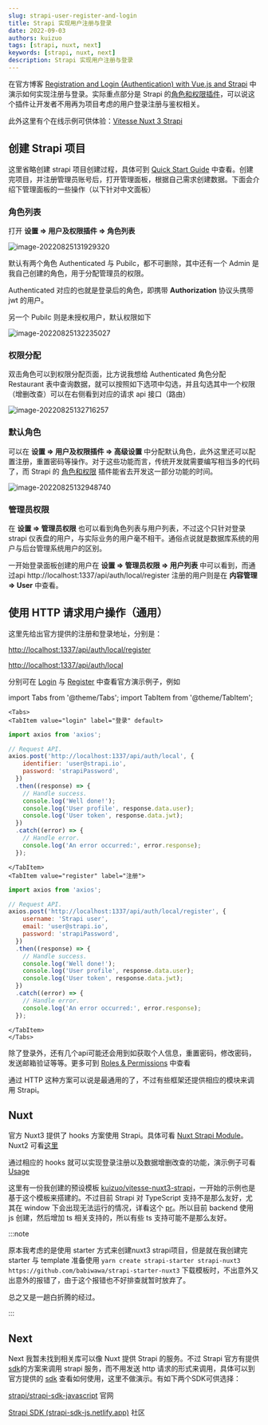 ```yaml
---
slug: strapi-user-register-and-login
title: Strapi 实现用户注册与登录
date: 2022-09-03
authors: kuizuo
tags: [strapi, nuxt, next]
keywords: [strapi, nuxt, next]
description: Strapi 实现用户注册与登录
---
```


在官方博客 [Registration and Login (Authentication) with Vue.js and Strapi](https://strapi.io/blog/registration-and-login-authentication-with-vue-js-and-strapi-1) 中演示如何实现注册与登录。实际重点部分是 Strapi 的[角色和权限插件](https://docs.strapi.io/developer-docs/latest/plugins/users-permissions.html)，可以说这个插件让开发者不用再为项目考虑的用户登录注册与鉴权相关。

此外这里有个在线示例可供体验：[Vitesse Nuxt 3 Strapi](https://vitesse-nuxt3-strapi.vercel.app)

<!-- truncate -->

## 创建 Strapi 项目

这里省略创建 strapi 项目创建过程，具体可到 [Quick Start Guide](https://docs.strapi.io/developer-docs/latest/getting-started/quick-start.html) 中查看。创建完项目，并注册管理员账号后，打开管理面板，根据自己需求创建数据。下面会介绍下管理面板的一些操作（以下针对中文面板）

### 角色列表

打开 **设置 => 用户及权限插件 => 角色列表**

![image-20220825131929320](https://img.kuizuo.cn/image-20220825131929320.png)

默认有两个角色 Authenticated 与 Pubilc，都不可删除，其中还有一个 Admin 是我自己创建的角色，用于分配管理员的权限。

Authenticated 对应的也就是登录后的角色，即携带 **Authorization** 协议头携带 jwt 的用户。

另一个 Pubilc 则是未授权用户，默认权限如下

![image-20220825132235027](https://img.kuizuo.cn/image-20220825132235027.png)

### 权限分配

双击角色可以到权限分配页面，比方说我想给 Authenticated 角色分配 Restaurant 表中查询数据，就可以按照如下选项中勾选，并且勾选其中一个权限（增删改查）可以在右侧看到对应的请求 api 接口（路由）

![image-20220825132716257](https://img.kuizuo.cn/image-20220825132716257.png)

### 默认角色

可以在 **设置 => 用户及权限插件 => 高级设置** 中分配默认角色，此外这里还可以配置注册，重置密码等操作。对于这些功能而言，传统开发就需要编写相当多的代码了，而 Strapi 的 [角色和权限](https://docs.strapi.io/developer-docs/latest/plugins/users-permissions.html) 插件能省去开发这一部分功能的时间。

![image-20220825132948740](https://img.kuizuo.cn/image-20220825132948740.png)

### 管理员权限

在 **设置 => 管理员权限** 也可以看到角色列表与用户列表，不过这个只针对登录 strapi 仪表盘的用户，与实际业务的用户毫不相干。通俗点说就是数据库系统的用户与后台管理系统用户的区别。

一开始登录面板创建的用户在 **设置 => 管理员权限 => 用户列表** 中可以看到，而通过api http://localhost:1337/api/auth/local/register 注册的用户则是在 **内容管理 => User** 中查看。

## 使用 HTTP 请求用户操作（通用）

这里先给出官方提供的注册和登录地址，分别是：

[http://localhost:1337/api/auth/local/register](http://localhost:1337/api/auth/local/register)

[http://localhost:1337/api/auth/local](http://localhost:1337/api/auth/local)

分别可在 [Login](https://docs.strapi.io/developer-docs/latest/plugins/users-permissions.html#login) 与 [Register](https://docs.strapi.io/developer-docs/latest/plugins/users-permissions.html#registration) 中查看官方演示例子，例如

import Tabs from '@theme/Tabs'; 
import TabItem from '@theme/TabItem';

```mdx-code-block
<Tabs>
<TabItem value="login" label="登录" default>
```

```js {4}
import axios from 'axios';

// Request API.
axios.post('http://localhost:1337/api/auth/local', {
    identifier: 'user@strapi.io',
    password: 'strapiPassword',
  })
  .then((response) => {
    // Handle success.
    console.log('Well done!');
    console.log('User profile', response.data.user);
    console.log('User token', response.data.jwt);
  })
  .catch((error) => {
    // Handle error.
    console.log('An error occurred:', error.response);
  });
```

```mdx-code-block
</TabItem>
<TabItem value="register" label="注册">
```

```js {4}
import axios from 'axios';

// Request API.
axios.post('http://localhost:1337/api/auth/local/register', {
    username: 'Strapi user',
    email: 'user@strapi.io',
    password: 'strapiPassword',
  })
  .then((response) => {
    // Handle success.
    console.log('Well done!');
    console.log('User profile', response.data.user);
    console.log('User token', response.data.jwt);
  })
  .catch((error) => {
    // Handle error.
    console.log('An error occurred:', error.response);
  });
```

```mdx-code-block
</TabItem>
</Tabs>
```

除了登录外，还有几个api可能还会用到如获取个人信息，重置密码，修改密码，发送邮箱验证等等。更多可到 [Roles & Permissions](https://docs.strapi.io/developer-docs/latest/plugins/users-permissions.html#authentication) 中查看

通过 HTTP 这种方案可以说是最通用的了，不过有些框架还提供相应的模块来调用 Strapi。

## Nuxt

官方 Nuxt3 提供了 hooks 方案使用 Strapi。具体可看 [Nuxt Strapi Module](https://strapi.nuxtjs.org/)。Nuxt2 可看[这里](https://strapi-v0.nuxtjs.org/hooks)

通过相应的 hooks 就可以实现登录注册以及数据增删改查的功能，演示例子可看 [Usage](https://strapi.nuxtjs.org/usage)

这里有一份我创建的预设模板 [kuizuo/vitesse-nuxt3-strapi](https://github.com/babiwawa/vitesse-nuxt3-strapi)，一开始的示例也是基于这个模板来搭建的。不过目前 Strapi 对 TypeScript 支持不是那么友好，尤其在 window 下会出现无法运行的情况，详看这个 [pr](https://github.com/strapi/strapi/pull/14088)。所以目前 backend 使用 js 创建，然后增加 ts 相关支持的，所以有些 ts 支持可能不是那么友好。

:::note

原本我考虑的是使用 starter 方式来创建nuxt3 strapi项目，但是就在我创建完 starter 与 template 准备使用 `yarn create strapi-starter strapi-nuxt3 https://github.com/babiwawa/strapi-starter-nuxt3` 下载模板时，不出意外又出意外的报错了，由于这个报错也不好排查就暂时放弃了。

总之又是一趟白折腾的经过。

:::


## Next

Next 我暂未找到相关库可以像 Nuxt 提供 Strapi 的服务。不过 Strapi 官方有提供 [sdk](https://github.com/strapi/strapi-sdk-javascript)的方案来调用 strapi 服务，而不用发送 http 请求的形式来调用，具体可以到官方提供的 [sdk](https://github.com/strapi/strapi-sdk-javascript) 查看如何使用，这里不做演示。有如下两个SDK可供选择：

[strapi/strapi-sdk-javascript](https://github.com/strapi/strapi-sdk-javascript) 官网

[Strapi SDK (strapi-sdk-js.netlify.app)](https://strapi-sdk-js.netlify.app/) 社区
